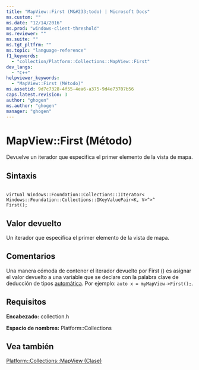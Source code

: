 ```yaml
---
title: "MapView::First (M&#233;todo) | Microsoft Docs"
ms.custom: ""
ms.date: "12/14/2016"
ms.prod: "windows-client-threshold"
ms.reviewer: ""
ms.suite: ""
ms.tgt_pltfrm: ""
ms.topic: "language-reference"
f1_keywords: 
  - "collection/Platform::Collections::MapView::First"
dev_langs: 
  - "C++"
helpviewer_keywords: 
  - "MapView::First (Método)"
ms.assetid: 9d7c7328-4f55-4ea6-a375-9d4e73707b56
caps.latest.revision: 3
author: "ghogen"
ms.author: "ghogen"
manager: "ghogen"
---
```

# MapView::First (M&#233;todo)
Devuelve un iterador que especifica el primer elemento de la vista de mapa.  
  
## Sintaxis  
  
```  
  
virtual Windows::Foundation::Collections::IIterator<  
Windows::Foundation::Collections::IKeyValuePair<K, V>^>^   
First();  
```  
  
## Valor devuelto  
 Un iterador que especifica el primer elemento de la vista de mapa.  
  
## Comentarios  
 Una manera cómoda de contener el iterador devuelto por First \(\) es asignar el valor devuelto a una variable que se declare con la palabra clave de deducción de tipos [automática](~/cpp/auto-cpp.md). Por ejemplo: `auto x = myMapView->First();`.  
  
## Requisitos  
 **Encabezado:** collection.h  
  
 **Espacio de nombres:** Platform::Collections  
  
## Vea también  
 [Platform::Collections::MapView \(Clase\)](../cppcx/platform-collections-mapview-class.md)